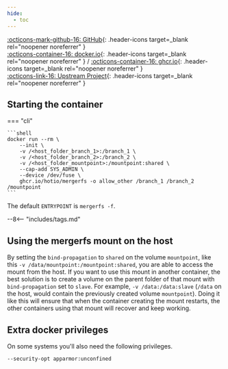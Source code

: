 ```yaml
---
hide:
  - toc
---
```


[:octicons-mark-github-16: GitHub](https://github.com/hotio/mergerfs){: .header-icons target=_blank rel="noopener noreferrer" }  
[:octicons-container-16: docker.io](https://hub.docker.com/r/hotio/mergerfs){: .header-icons target=_blank rel="noopener noreferrer" }
 / [:octicons-container-16: ghcr.io](https://github.com/orgs/hotio/packages/container/package/mergerfs){: .header-icons target=_blank rel="noopener noreferrer" }  
[:octicons-link-16: Upstream Project](https://github.com/trapexit/mergerfs){: .header-icons target=_blank rel="noopener noreferrer" }  

## Starting the container

=== "cli"

    ```shell
    docker run --rm \
        --init \
        -v /<host_folder_branch_1>:/branch_1 \
        -v /<host_folder_branch_2>:/branch_2 \
        -v /<host_folder_mountpoint>:/mountpoint:shared \
        --cap-add SYS_ADMIN \
        --device /dev/fuse \
        ghcr.io/hotio/mergerfs -o allow_other /branch_1 /branch_2 /mountpoint
    ```

The default `ENTRYPOINT` is `mergerfs -f`.

--8<-- "includes/tags.md"

## Using the mergerfs mount on the host

By setting the `bind-propagation` to `shared` on the volume `mountpoint`, like this `-v /data/mountpoint:/mountpoint:shared`, you are able to access the mount from the host. If you want to use this mount in another container, the best solution is to create a volume on the parent folder of that mount with `bind-propagation` set to `slave`. For example, `-v /data:/data:slave` (`/data` on the host, would contain the previously created volume `mountpoint`). Doing it like this will ensure that when the container creating the mount restarts, the other containers using that mount will recover and keep working.

## Extra docker privileges

On some systems you'll also need the following privileges.

```shell
--security-opt apparmor:unconfined
```
